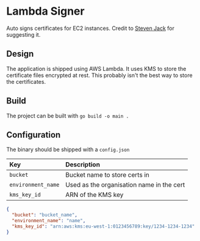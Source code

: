 # Lambda Signer

Auto signs certificates for EC2 instances. Credit to [Steven Jack](https://github.com/stevenjack)
for suggesting it.

## Design
The application is shipped using AWS Lambda. It uses KMS to store the certificate files encrypted at rest. This probably isn't the best way to
store the certificates.

## Build
The project can be built with `go build -o main .`

## Configuration
The binary should be shipped with a `config.json`

| Key                | Description                                |
|:-------------------|:-------------------------------------------|
| `bucket`           | Bucket name to store certs in              |
| `environment_name` | Used as the organisation name in the cert  |
| `kms_key_id`       | ARN of the KMS key                         |

```json
{
  "bucket": "bucket_name",
  "environment_name": "name",
  "kms_key_id": "arn:aws:kms:eu-west-1:0123456789:key/1234-1234-1234"
}
```


